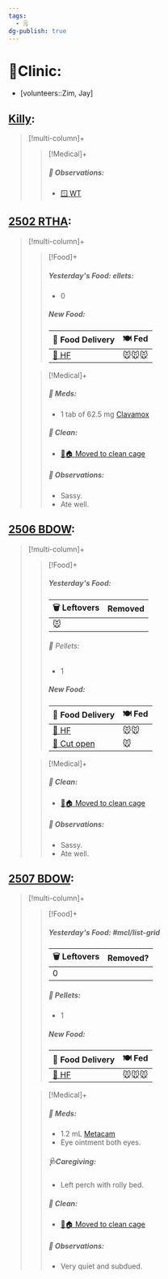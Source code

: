```yaml
---
tags:
  - 🗒️
dg-publish: true
---
```


# 🏥Clinic:
- [volunteers::Zim, Jay]

## [Killy](../RARE%20Birds/Ed%20Birds/Killy.md):
> [!multi-column]+
>> [!Medical]+
>> ##### 🔭 Observations:
>> - [🪟 WT](../Admin/Codes/Window%20time.md)

## [2502 RTHA](../RARE%20Birds/2502%20RTHA.md):
> [!multi-column]+
>
>> [!Food]+
>>##### Yesterday's Food: ellets:
>>- 0
>>
>>##### New Food:
>> |🚚 Food Delivery| 🍽️ Fed|
>> |---|---|
>>|[🫱 HF](../Admin/Codes/Handfed.md)|🐭🐭🐭|
>
>> [!Medical]+
>>##### 💊 Meds:
>> - 1 tab of 62.5 mg [Clavamox](../Admin/Codes/Medication/Clavamox.md)
>>
>>##### 🫧 Clean:
>> - [🧼🏠 Moved to clean cage](../Admin/Codes/Moved%20to%20clean%20cage.md)
>>
>> ##### 🔭 Observations:
>> - Sassy.
>> - Ate well.

## [2506 BDOW](../RARE%20Birds/2506%20BDOW.md):
> [!multi-column]+
>
>> [!Food]+
>>##### Yesterday's Food:
>> |🗑️ Leftovers| Removed|
>> |---|---|
>>|🐭|
>>
>>###### 💩 Pellets:
>>- 1
>>
>>##### New Food:
>> |🚚 Food Delivery| 🍽️ Fed|
>> |---|---|
>>|[🫱 HF](../Admin/Codes/Handfed.md)|🐭🐭|
>>|[🔪 Cut open](../Admin/Codes/Cut%20open.md)|🐭|
>
>> [!Medical]+
>>##### 🫧 Clean:
>> - [🧼🏠 Moved to clean cage](../Admin/Codes/Moved%20to%20clean%20cage.md)
>>
>> ##### 🔭 Observations:
>> - Sassy.
>> - Ate well.

## [2507 BDOW](../RARE%20Birds/2507%20BDOW.md):
> [!multi-column]+
>
>> [!Food]+
>>##### Yesterday's Food: #mcl/list-grid
>> |🗑️ Leftovers| Removed?
>> |---|---|
>>|0|
>>
>>##### 💩 Pellets:
>>- 1
>>
>>##### New Food:
>> |🚚 Food Delivery| 🍽️ Fed|
>> |---|---|
>>|[🫱 HF](../Admin/Codes/Handfed.md)|🐭🐭🐭|
>
>> [!Medical]+
>>##### 💊 Meds:
>> - 1.2 mL [Metacam](../Admin/Codes/Medication/Metacam.md)
>> - Eye ointment both eyes.
>>
>>##### 🩺Caregiving:
>> - Left perch with rolly bed.
>>
>>##### 🫧 Clean:
>> - [🧼🏠 Moved to clean cage](../Admin/Codes/Moved%20to%20clean%20cage.md)
>>
>> ##### 🔭 Observations:
>> - Very quiet and subdued.
